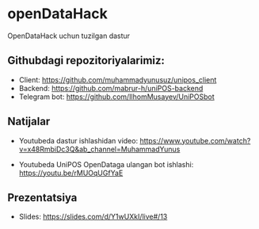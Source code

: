 # openDataHack

OpenDataHack uchun tuzilgan dastur

## Githubdagi repozitoriyalarimiz:

-   Client: https://github.com/muhammadyunusuz/unipos_client
-   Backend: https://github.com/mabrur-h/uniPOS-backend
-   Telegram bot: https://github.com/IlhomMusayev/UniPOSbot

## Natijalar

-   Youtubeda dastur ishlashidan video:
    https://www.youtube.com/watch?v=x48RmbiDc3Q&ab_channel=MuhammadYunus

-   Youtubeda UniPOS OpenDataga ulangan bot ishlashi: https://youtu.be/rMUOqUGfYaE

## Prezentatsiya

-   Slides: https://slides.com/d/Y1wUXkI/live#/13
